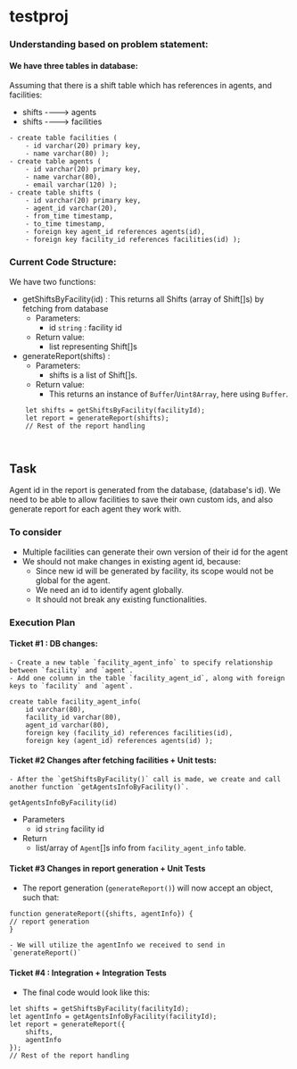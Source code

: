 # testproj

### Understanding based on problem statement:

#### We have three tables in database:

Assuming that there is a shift table which has references in agents, and facilities:

- shifts ----> agents
- shifts ----> facilities

```
- create table facilities (
    - id varchar(20) primary key,
    - name varchar(80) );
- create table agents (
    - id varchar(20) primary key,
    - name varchar(80),
    - email varchar(120) );
- create table shifts (
    - id varchar(20) primary key,
    - agent_id varchar(20),
    - from_time timestamp,
    - to_time timestamp,
    - foreign key agent_id references agents(id),
    - foreign key facility_id references facilities(id) );
```

### Current Code Structure:

We have two functions:
- getShiftsByFacility(id) : This returns all Shifts (array of Shift[]s) by fetching from database
    - Parameters:
        - id `string` : facility id
    - Return value:
        - list representing Shift[]s
- generateReport(shifts) : 
    - Parameters:
        - shifts is a list of Shift[]s.
    - Return value:
        - This returns an instance of `Buffer`/`Uint8Array`, here using `Buffer`.

```
    let shifts = getShiftsByFacility(facilityId);
    let report = generateReport(shifts);
    // Rest of the report handling

    
```

## Task

Agent id in the report is generated from the database, (database's id). 
We need to be able to allow facilities to save their own custom ids, and also generate report for each agent they work with.

### To consider
- Multiple facilities can generate their own version of their id for the agent
- We should not make changes in existing agent id, because:
    - Since new id will be generated by facility, its scope would not be global for the agent. 
    - We need an id to identify agent globally.
    - It should not break any existing functionalities.

### Execution Plan

#### Ticket #1 : DB changes:
    - Create a new table `facility_agent_info` to specify relationship between `facility` and `agent`. 
    - Add one column in the table `facility_agent_id`, along with foreign keys to `facility` and `agent`.
```
create table facility_agent_info(
    id varchar(80),
    facility_id varchar(80),
    agent_id varchar(80),
    foreign key (facility_id) references facilities(id),
    foreign key (agent_id) references agents(id) );

```
#### Ticket #2 Changes after fetching facilities + Unit tests:
    - After the `getShiftsByFacility()` call is made, we create and call another function `getAgentsInfoByFacility()`.
`getAgentsInfoByFacility(id)`
- Parameters
    - id `string` facility id
- Return
    - list/array of `Agent`[]s info from `facility_agent_info` table.

#### Ticket #3 Changes in report generation + Unit Tests
- The report generation (`generateReport()`) will now accept an object, such that:
```
function generateReport({shifts, agentInfo}) {
// report generation
}
```
    - We will utilize the agentInfo we received to send in `generateReport()`

#### Ticket #4 : Integration + Integration Tests
- The final code would look like this:
```
let shifts = getShiftsByFacility(facilityId);
let agentInfo = getAgentsInfoByFacility(facilityId);
let report = generateReport({
    shifts,
    agentInfo
});
// Rest of the report handling

```





